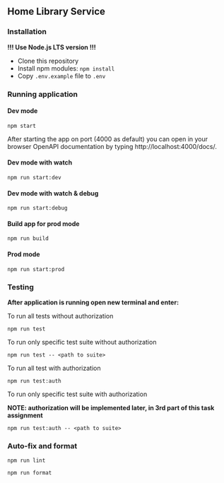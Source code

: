 ## Home Library Service

### Installation

**!!! Use Node.js LTS version !!!** 
- Clone this repository 
- Install npm modules: `npm install`
- Copy `.env.example` file to `.env`

### Running application

#### Dev mode

```
npm start
```

After starting the app on port (4000 as default) you can open
in your browser OpenAPI documentation by typing http://localhost:4000/docs/.

#### Dev mode with watch

```
npm run start:dev
```

#### Dev mode with watch & debug

```
npm run start:debug
```

#### Build app for prod mode

```
npm run build
```

#### Prod mode

```
npm run start:prod
```



### Testing

**After application is running open new terminal and enter:**

To run all tests without authorization

```
npm run test
```

To run only specific test suite without authorization

```
npm run test -- <path to suite>
```

To run all test with authorization

```
npm run test:auth
```

To run only specific test suite with authorization

**NOTE: authorization will be implemented later, in 3rd part of this task assignment**

```
npm run test:auth -- <path to suite>
```

### Auto-fix and format

```
npm run lint
```

```
npm run format
```

